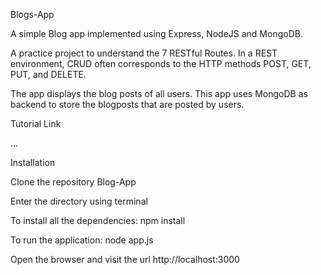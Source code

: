 Blogs-App

A simple Blog app implemented using Express, NodeJS and MongoDB.

A practice project to understand the 7 RESTful Routes. In a REST environment, CRUD often corresponds to the HTTP methods POST, GET, PUT, and DELETE.

The app displays the blog posts of all users. This app uses MongoDB as backend to store the blogposts that are posted by users.


Tutorial Link

...


Installation

Clone the repository Blog-App

Enter the directory using terminal

To install all the dependencies: npm install

To run the application: node app.js

Open the browser and visit the url http://localhost:3000

